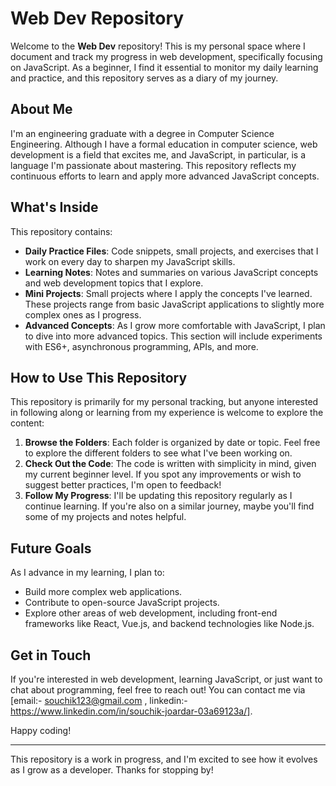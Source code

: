 # Web Dev Repository

Welcome to the **Web Dev** repository! This is my personal space where I document and track my progress in web development, specifically focusing on JavaScript. As a beginner, I find it essential to monitor my daily learning and practice, and this repository serves as a diary of my journey.

## About Me

I'm an engineering graduate with a degree in Computer Science Engineering. Although I have a formal education in computer science, web development is a field that excites me, and JavaScript, in particular, is a language I'm passionate about mastering. This repository reflects my continuous efforts to learn and apply more advanced JavaScript concepts.

## What's Inside

This repository contains:

- **Daily Practice Files**: Code snippets, small projects, and exercises that I work on every day to sharpen my JavaScript skills.
- **Learning Notes**: Notes and summaries on various JavaScript concepts and web development topics that I explore.
- **Mini Projects**: Small projects where I apply the concepts I've learned. These projects range from basic JavaScript applications to slightly more complex ones as I progress.
- **Advanced Concepts**: As I grow more comfortable with JavaScript, I plan to dive into more advanced topics. This section will include experiments with ES6+, asynchronous programming, APIs, and more.

## How to Use This Repository

This repository is primarily for my personal tracking, but anyone interested in following along or learning from my experience is welcome to explore the content:

1. **Browse the Folders**: Each folder is organized by date or topic. Feel free to explore the different folders to see what I've been working on.
2. **Check Out the Code**: The code is written with simplicity in mind, given my current beginner level. If you spot any improvements or wish to suggest better practices, I'm open to feedback!
3. **Follow My Progress**: I'll be updating this repository regularly as I continue learning. If you're also on a similar journey, maybe you'll find some of my projects and notes helpful.

## Future Goals

As I advance in my learning, I plan to:

- Build more complex web applications.
- Contribute to open-source JavaScript projects.
- Explore other areas of web development, including front-end frameworks like React, Vue.js, and backend technologies like Node.js.

## Get in Touch

If you're interested in web development, learning JavaScript, or just want to chat about programming, feel free to reach out! You can contact me via [email:- souchik123@gmail.com , linkedin:- https://www.linkedin.com/in/souchik-joardar-03a69123a/].

Happy coding!

---

This repository is a work in progress, and I'm excited to see how it evolves as I grow as a developer. Thanks for stopping by!
